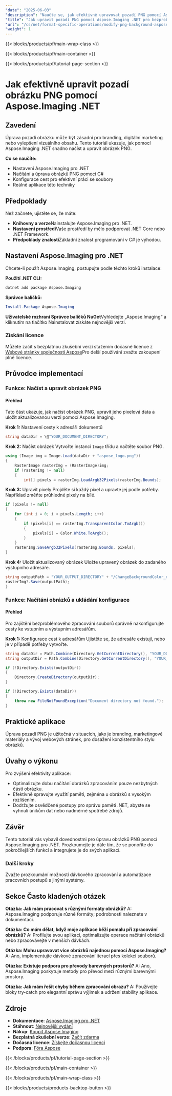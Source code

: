 ```yaml
---
"date": "2025-06-03"
"description": "Naučte se, jak efektivně upravovat pozadí PNG pomocí Aspose.Imaging .NET s tímto komplexním průvodcem načítáním, úpravou a ukládáním obrázků v C#."
"title": "Jak upravit pozadí PNG pomocí Aspose.Imaging .NET pro bezproblémovou úpravu obrázků"
"url": "/cs/net/format-specific-operations/modify-png-background-aspose-imaging-net/"
"weight": 1
---
```


{{< blocks/products/pf/main-wrap-class >}}

{{< blocks/products/pf/main-container >}}

{{< blocks/products/pf/tutorial-page-section >}}
# Jak efektivně upravit pozadí obrázku PNG pomocí Aspose.Imaging .NET

## Zavedení

Úprava pozadí obrázku může být zásadní pro branding, digitální marketing nebo vylepšení vizuálního obsahu. Tento tutoriál ukazuje, jak pomocí Aspose.Imaging .NET snadno načíst a upravit obrázek PNG.

**Co se naučíte:**
- Nastavení Aspose.Imaging pro .NET
- Načítání a úprava obrázků PNG pomocí C#
- Konfigurace cest pro efektivní práci se soubory
- Reálné aplikace této techniky

## Předpoklady

Než začnete, ujistěte se, že máte:
- **Knihovny a verze**Nainstalujte Aspose.Imaging pro .NET.
- **Nastavení prostředí**Vaše prostředí by mělo podporovat .NET Core nebo .NET Framework.
- **Předpoklady znalostí**Základní znalost programování v C# je výhodou.

## Nastavení Aspose.Imaging pro .NET

Chcete-li použít Aspose.Imaging, postupujte podle těchto kroků instalace:

**Použití .NET CLI:**
```bash
dotnet add package Aspose.Imaging
```

**Správce balíčků:**
```powershell
Install-Package Aspose.Imaging
```

**Uživatelské rozhraní Správce balíčků NuGet**Vyhledejte „Aspose.Imaging“ a kliknutím na tlačítko Nainstalovat získáte nejnovější verzi.

### Získání licence

Můžete začít s bezplatnou zkušební verzí stažením dočasné licence z [Webové stránky společnosti Aspose](https://purchase.aspose.com/temporary-license/)Pro delší používání zvažte zakoupení plné licence.

## Průvodce implementací

### Funkce: Načíst a upravit obrázek PNG

#### Přehled
Tato část ukazuje, jak načíst obrázek PNG, upravit jeho pixelová data a uložit aktualizovanou verzi pomocí Aspose.Imaging.

**Krok 1:** Nastavení cesty k adresáři dokumentů
```csharp
string dataDir = \@"YOUR_DOCUMENT_DIRECTORY";
```

**Krok 2:** Načíst obrázek
Vytvořte instanci `Image` třídu a načtěte soubor PNG.
```csharp
using (Image img = Image.Load(dataDir + "aspose_logo.png"))
{
    RasterImage rasterImg = (RasterImage)img;
    if (rasterImg != null)
    {
        int[] pixels = rasterImg.LoadArgb32Pixels(rasterImg.Bounds);
```

**Krok 3:** Upravit pixely
Projděte si každý pixel a upravte jej podle potřeby. Například změňte průhledné pixely na bílé.
```csharp
if (pixels != null)
{
    for (int i = 0; i < pixels.Length; i++)
    {
        if (pixels[i] == rasterImg.TransparentColor.ToArgb())
        {
            pixels[i] = Color.White.ToArgb();
        }
    }
    rasterImg.SaveArgb32Pixels(rasterImg.Bounds, pixels);
}
```

**Krok 4:** Uložit aktualizovaný obrázek
Uložte upravený obrázek do zadaného výstupního adresáře.
```csharp
string outputPath = "YOUR_OUTPUT_DIRECTORY" + "/ChangeBackgroundColor_out.jpg";
rasterImg?.Save(outputPath);
}
```

### Funkce: Načítání obrázků a ukládání konfigurace

#### Přehled
Pro zajištění bezproblémového zpracování souborů správně nakonfigurujte cesty ke vstupním a výstupním adresářům.

**Krok 1:** Konfigurace cest k adresářům
Ujistěte se, že adresáře existují, nebo je v případě potřeby vytvořte.
```csharp
string dataDir = Path.Combine(Directory.GetCurrentDirectory(), "YOUR_DOCUMENT_DIRECTORY");
string outputDir = Path.Combine(Directory.GetCurrentDirectory(), "YOUR_OUTPUT_DIRECTORY");

if (!Directory.Exists(outputDir))
{
    Directory.CreateDirectory(outputDir);
}

if (!Directory.Exists(dataDir))
{
    throw new FileNotFoundException("Document directory not found.");
}
```

## Praktické aplikace
Úprava pozadí PNG je užitečná v situacích, jako je branding, marketingové materiály a vývoj webových stránek, pro dosažení konzistentního stylu obrázků.

## Úvahy o výkonu
Pro zvýšení efektivity aplikace:
- Optimalizujte dobu načítání obrázků zpracováním pouze nezbytných částí obrázku.
- Efektivně spravujte využití paměti, zejména u obrázků s vysokým rozlišením.
- Dodržujte osvědčené postupy pro správu paměti .NET, abyste se vyhnuli únikům dat nebo nadměrné spotřebě zdrojů.

## Závěr
Tento tutoriál vás vybavil dovednostmi pro úpravu obrázků PNG pomocí Aspose.Imaging pro .NET. Prozkoumejte je dále tím, že se ponoříte do pokročilejších funkcí a integrujete je do svých aplikací.

### Další kroky
Zvažte prozkoumání možností dávkového zpracování a automatizace pracovních postupů s jinými systémy.

## Sekce Často kladených otázek
**Otázka: Jak mám pracovat s různými formáty obrázků?**
A: Aspose.Imaging podporuje různé formáty; podrobnosti naleznete v dokumentaci.

**Otázka: Co mám dělat, když moje aplikace běží pomalu při zpracování obrázků?**
A: Profilujte svou aplikaci, optimalizujte operace načítání obrázků nebo zpracovávejte v menších dávkách.

**Otázka: Mohu upravovat více obrázků najednou pomocí Aspose.Imaging?**
A: Ano, implementujte dávkové zpracování iterací přes kolekci souborů.

**Otázka: Existuje podpora pro převody barevných prostorů?**
A: Ano, Aspose.Imaging poskytuje metody pro převod mezi různými barevnými prostory.

**Otázka: Jak mám řešit chyby během zpracování obrazu?**
A: Používejte bloky try-catch pro elegantní správu výjimek a udržení stability aplikace.

## Zdroje
- **Dokumentace**: [Aspose.Imaging pro .NET](https://reference.aspose.com/imaging/net/)
- **Stáhnout**: [Nejnovější vydání](https://releases.aspose.com/imaging/net/)
- **Nákup**: [Koupit Aspose.Imaging](https://purchase.aspose.com/buy)
- **Bezplatná zkušební verze**: [Začít zdarma](https://releases.aspose.com/imaging/net/)
- **Dočasná licence**: [Získejte dočasnou licenci](https://purchase.aspose.com/temporary-license/)
- **Podpora**: [Fóra Aspose](https://forum.aspose.com/c/imaging/10)

{{< /blocks/products/pf/tutorial-page-section >}}

{{< /blocks/products/pf/main-container >}}

{{< /blocks/products/pf/main-wrap-class >}}

{{< blocks/products/products-backtop-button >}}
